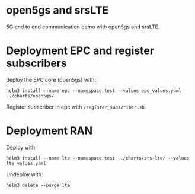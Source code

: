 # open5gs and srsLTE 

5G end to end communication demo with open5gs and srsLTE.

# Deployment EPC and register subscribers

deploy the EPC core (open5gs) with:

```
helm3 install --name epc --namespace test --values epc_values.yaml ../charts/open5gs/
```

Register subscriber in epc with `/register_subscriber.sh`.


# Deployment RAN

Deploy with

```
helm3 install --name lte --namespace test ../charts/srs-lte/ --values lte_values.yaml
```

Undeploy with:

```
helm3 delete --purge lte 
```